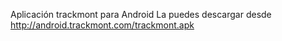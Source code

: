 Aplicación trackmont para Android
La puedes descargar desde http://android.trackmont.com/trackmont.apk
